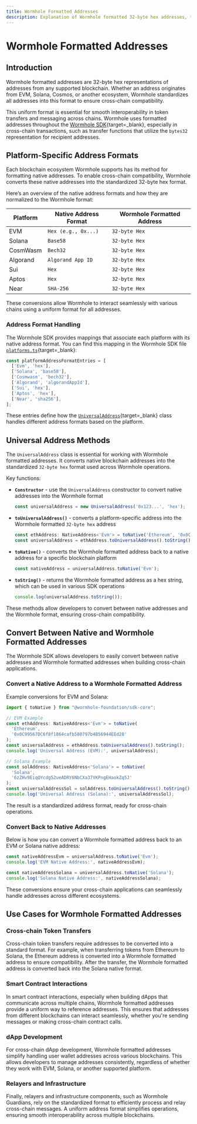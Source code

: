 ```yaml
---
title: Wormhole Formatted Addresses
description: Explanation of Wormhole formatted 32-byte hex addresses, their conversion, and usage across different blockchain platforms.
---
```


# Wormhole Formatted Addresses

## Introduction

Wormhole formatted addresses are 32-byte hex representations of addresses from any supported blockchain. Whether an address originates from EVM, Solana, Cosmos, or another ecosystem, Wormhole standardizes all addresses into this format to ensure cross-chain compatibility.

This uniform format is essential for smooth interoperability in token transfers and messaging across chains. Wormhole uses formatted addresses throughout the [Wormhole SDK](https://github.com/wormhole-foundation/wormhole-sdk-ts){target=\_blank}, especially in cross-chain transactions, such as transfer functions that utilize the `bytes32` representation for recipient addresses.

## Platform-Specific Address Formats

Each blockchain ecosystem Wormhole supports has its method for formatting native addresses. To enable cross-chain compatibility, Wormhole converts these native addresses into the standardized 32-byte hex format.

Here’s an overview of the native address formats and how they are normalized to the Wormhole format:

| Platform        | Native Address Format            | Wormhole Formatted Address |
|-----------------|----------------------------------|----------------------------|
| EVM             | `Hex (e.g., 0x...) `             | `32-byte Hex`              |
| Solana          | `Base58`                         | `32-byte Hex `             |
| CosmWasm        | `Bech32`                         | `32-byte Hex `             |
| Algorand        | `Algorand App ID `               | `32-byte Hex `             |
| Sui             | `Hex`                            | `32-byte Hex `             |
| Aptos           | `Hex`                            | `32-byte Hex `             |
| Near            | `SHA-256 `                       | `32-byte Hex `             |

These conversions allow Wormhole to interact seamlessly with various chains using a uniform format for all addresses.

### Address Format Handling

The Wormhole SDK provides mappings that associate each platform with its native address format. You can find this mapping in the Wormhole SDK file [`platforms.ts`](https://github.com/wormhole-foundation/wormhole-sdk-ts/blob/007f61b27c650c1cf0fada2436f79940dfa4f211/core/base/src/constants/platforms.ts#L93-L102){target=\_blank}:

```typescript
const platformAddressFormatEntries = [
  ['Evm', 'hex'],
  ['Solana', 'base58'],
  ['Cosmwasm', 'bech32'],
  ['Algorand', 'algorandAppId'],
  ['Sui', 'hex'],
  ['Aptos', 'hex'],
  ['Near', 'sha256'],
];
```

These entries define how the [`UniversalAddress`](https://github.com/wormhole-foundation/wormhole-sdk-ts/blob/007f61b27c650c1cf0fada2436f79940dfa4f211/core/definitions/src/universalAddress.ts#L23){target=\_blank} class handles different address formats based on the platform.

## Universal Address Methods

The `UniversalAddress` class is essential for working with Wormhole formatted addresses. It converts native blockchain addresses into the standardized `32-byte hex` format used across Wormhole operations.

Key functions:

 - **`Constructor`** - use the `UniversalAddress` constructor to convert native addresses into the Wormhole format

    ```typescript
    const universalAddress = new UniversalAddress('0x123...', 'hex');
    ```

 - **`toUniversalAddress()`** - converts a platform-specific address into the Wormhole formatted `32-byte hex` address

    ```typescript
    const ethAddress: NativeAddress<'Evm'> = toNative('Ethereum', '0x0C9...');
    const universalAddress = ethAddress.toUniversalAddress().toString();
    ```

 - **`toNative()`** - converts the Wormhole formatted address back to a native address for a specific blockchain platform

    ```typescript
    const nativeAddress = universalAddress.toNative('Evm');
    ```

 - **`toString()`** - returns the Wormhole formatted address as a hex string, which can be used in various SDK operations

    ```typescript
    console.log(universalAddress.toString());
    ```

These methods allow developers to convert between native addresses and the Wormhole format, ensuring cross-chain compatibility.

## Convert Between Native and Wormhole Formatted Addresses

The Wormhole SDK allows developers to easily convert between native addresses and Wormhole formatted addresses when building cross-chain applications.

### Convert a Native Address to a Wormhole Formatted Address

Example conversions for EVM and Solana:

```typescript
import { toNative } from "@wormhole-foundation/sdk-core";

// EVM Example
const ethAddress: NativeAddress<'Evm'> = toNative(
  'Ethereum',
  '0x0C99567DC6f8f1864cafb580797b4B56944EEd28'
);
const universalAddress = ethAddress.toUniversalAddress().toString();
console.log('Universal Address (EVM):', universalAddress);

// Solana Example
const solAddress: NativeAddress<'Solana'> = toNative(
  'Solana',
  '6zZHv9EiqQYcdg52ueADRY6NbCXa37VKPngEHaokZq5J'
);
const universalAddressSol = solAddress.toUniversalAddress().toString();
console.log('Universal Address (Solana):', universalAddressSol);
```

The result is a standardized address format, ready for cross-chain operations.

### Convert Back to Native Addresses

Below is how you can convert a Wormhole formatted address back to an EVM or Solana native address:

```typescript
const nativeAddressEvm = universalAddress.toNative('Evm');
console.log('EVM Native Address:', nativeAddressEvm);

const nativeAddressSolana = universalAddress.toNative('Solana');
console.log('Solana Native Address:', nativeAddressSolana);
```

These conversions ensure your cross-chain applications can seamlessly handle addresses across different ecosystems.

## Use Cases for Wormhole Formatted Addresses

### Cross-chain Token Transfers

Cross-chain token transfers require addresses to be converted into a standard format. For example, when transferring tokens from Ethereum to Solana, the Ethereum address is converted into a Wormhole formatted address to ensure compatibility. After the transfer, the Wormhole formatted address is converted back into the Solana native format.

### Smart Contract Interactions

In smart contract interactions, especially when building dApps that communicate across multiple chains, Wormhole formatted addresses provide a uniform way to reference addresses. This ensures that addresses from different blockchains can interact seamlessly, whether you're sending messages or making cross-chain contract calls.

### dApp Development

For cross-chain dApp development, Wormhole formatted addresses simplify handling user wallet addresses across various blockchains. This allows developers to manage addresses consistently, regardless of whether they work with EVM, Solana, or another supported platform.

### Relayers and Infrastructure

Finally, relayers and infrastructure components, such as Wormhole Guardians, rely on the standardized format to efficiently process and relay cross-chain messages. A uniform address format simplifies operations, ensuring smooth interoperability across multiple blockchains.